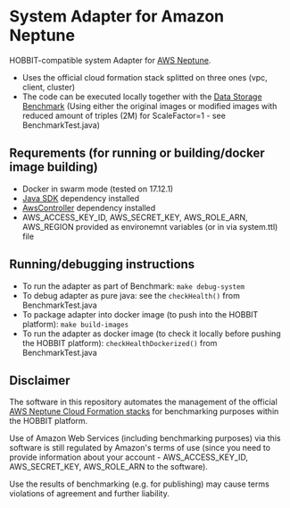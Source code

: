 # System Adapter for Amazon Neptune
HOBBIT-compatible system Adapter for [AWS Neptune](https://www.google.com/url?sa=t&rct=j&q=&esrc=s&source=web&cd=1&cad=rja&uact=8&ved=2ahUKEwiKk8_Nw-reAhUDDSwKHWcrC-oQFjAAegQIBRAC&url=https%3A%2F%2Faws.amazon.com%2Fneptune%2F&usg=AOvVaw38TVCJpz68Aqm-z0jtgZxN). 
- Uses the official cloud formation stack splitted on three ones (vpc, client, cluster)
- The code can be executed locally together with the [Data Storage Benchmark](https://github.com/hobbit-project/DataStorageBenchmark) (Using either the original images or modified images with reduced amount of triples (2M) for ScaleFactor=1 - see BenchmarkTest.java)

## Requrements (for running or building/docker image building)
- Docker in swarm mode (tested on 17.12.1)
- [Java SDK](https://github.com/hobbit-project/java-sdk) dependency installed
- [AwsController](https://github.com/hobbit-project/aws-controller) dependency installed
- AWS_ACCESS_KEY_ID, AWS_SECRET_KEY, AWS_ROLE_ARN, AWS_REGION provided as environemnt variables (or in via system.ttl) file

## Running/debugging instructions
- To run the adapter as part of Benchmark: `make debug-system`
- To debug adapter as pure java: see the `checkHealth()` from BenchmarkTest.java
- To package adapter into docker image (to push into the HOBBIT platform): `make build-images`
- To run the adapter as docker image (to check it locally before pushing the HOBBIT platform): `checkHealthDockerized()` from BenchmarkTest.java

## Disclaimer
The software in this repository automates the management of the official [AWS Neptune Cloud Formation stacks](https://docs.aws.amazon.com/neptune/latest/userguide/quickstart.html) for benchmarking purposes within the HOBBIT platform. 

Use of Amazon Web Services (including benchmarking purposes) via this software is still regulated by Amazon's terms of use (since you need to provide information about your account - AWS_ACCESS_KEY_ID, AWS_SECRET_KEY, AWS_ROLE_ARN to the software).

Use the results of benchmarking (e.g. for publishing) may cause terms violations of agreement and further liability.
